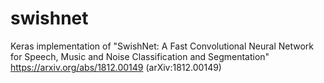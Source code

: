 # swishnet

Keras implementation of "SwishNet: A Fast Convolutional Neural Network for Speech, Music and Noise Classification and Segmentation" https://arxiv.org/abs/1812.00149 (arXiv:1812.00149)

